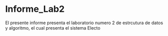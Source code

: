 # Informe_Lab2

El presente informe presenta el laboratorio numero 2 de estrcutura de datos y algoritmo, el cual presenta el sistema Electo

